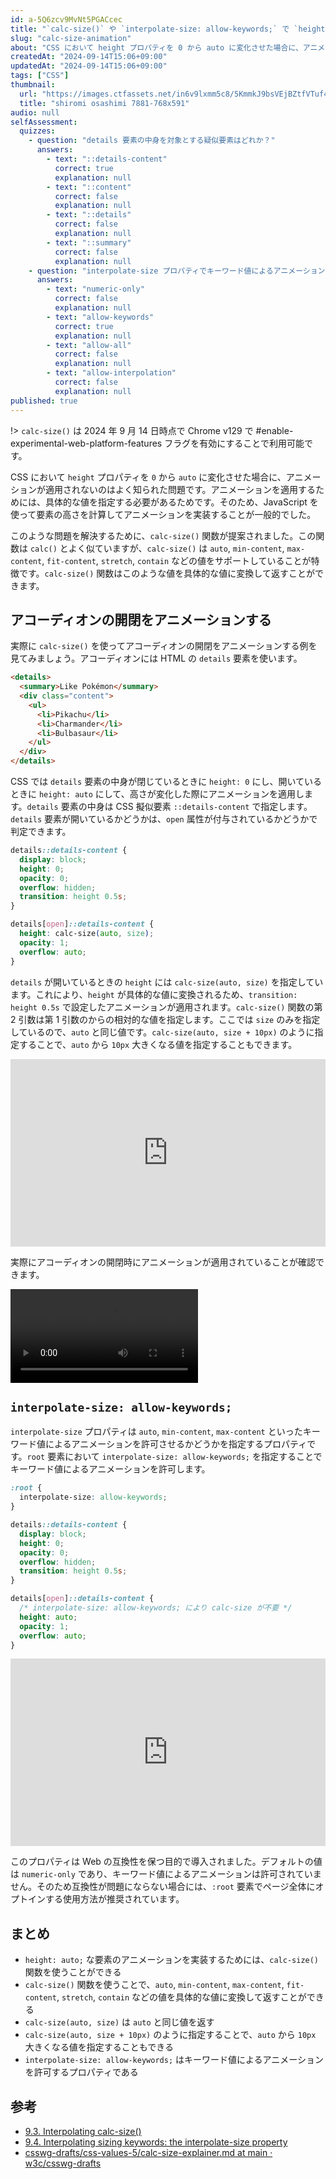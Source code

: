 ```yaml
---
id: a-5Q6zcv9MvNt5PGACcec
title: "`calc-size()` や `interpolate-size: allow-keywords;` で `height: auto;` な要素のアニメーションをサポートする"
slug: "calc-size-animation"
about: "CSS において height プロパティを 0 から auto に変化させた場合に、アニメーションが適用されないのはよく知られた問題です。この記事では calc-size() 関数を使って height: auto; な要素のアニメーションを実装する方法を紹介します。"
createdAt: "2024-09-14T15:06+09:00"
updatedAt: "2024-09-14T15:06+09:00"
tags: ["CSS"]
thumbnail:
  url: "https://images.ctfassets.net/in6v9lxmm5c8/5KmmkJ9bsVEjBZtfVTuf4q/164b74d0014bc1177449cdd146d5a2f9/shiromi_osashimi_7881-768x591.png"
  title: "shiromi osashimi 7881-768x591"
audio: null
selfAssessment:
  quizzes:
    - question: "details 要素の中身を対象とする疑似要素はどれか？"
      answers:
        - text: "::details-content"
          correct: true
          explanation: null
        - text: "::content"
          correct: false
          explanation: null
        - text: "::details"
          correct: false
          explanation: null
        - text: "::summary"
          correct: false
          explanation: null
    - question: "interpolate-size プロパティでキーワード値によるアニメーションを許可するためにはどのような値を指定するか？"
      answers:
        - text: "numeric-only"
          correct: false
          explanation: null
        - text: "allow-keywords"
          correct: true
          explanation: null
        - text: "allow-all"
          correct: false
          explanation: null
        - text: "allow-interpolation"
          correct: false
          explanation: null
published: true
---
```

!> `calc-size()` は 2024 年 9 月 14 日時点で Chrome v129 で #enable-experimental-web-platform-features フラグを有効にすることで利用可能です。

CSS において `height` プロパティを `0` から `auto` に変化させた場合に、アニメーションが適用されないのはよく知られた問題です。アニメーションを適用するためには、具体的な値を指定する必要があるためです。そのため、JavaScript を使って要素の高さを計算してアニメーションを実装することが一般的でした。

このような問題を解決するために、`calc-size()` 関数が提案されました。この関数は `calc()` とよく似ていますが、`calc-size()` は `auto`, `min-content`, `max-content`, `fit-content`, `stretch`, `contain` などの値をサポートしていることが特徴です。`calc-size()` 関数はこのような値を具体的な値に変換して返すことができます。

## アコーディオンの開閉をアニメーションする

実際に `calc-size()` を使ってアコーディオンの開閉をアニメーションする例を見てみましょう。アコーディオンには HTML の `details` 要素を使います。

```html
<details>
  <summary>Like Pokémon</summary>
  <div class="content">
    <ul>
      <li>Pikachu</li>
      <li>Charmander</li>
      <li>Bulbasaur</li>
    </ul>
  </div>
</details>
```

CSS では `details` 要素の中身が閉じているときに `height: 0` にし、開いているときに `height: auto` にして、高さが変化した際にアニメーションを適用します。`details` 要素の中身は CSS 擬似要素 `::details-content` で指定します。`details` 要素が開いているかどうかは、`open` 属性が付与されているかどうかで判定できます。

```css
details::details-content {
  display: block;
  height: 0;
  opacity: 0;
  overflow: hidden;
  transition: height 0.5s;
}

details[open]::details-content {
  height: calc-size(auto, size);
  opacity: 1;
  overflow: auto;
}
```

`details` が開いているときの `height` には `calc-size(auto, size)` を指定しています。これにより、`height` が具体的な値に変換されるため、`transition: height 0.5s` で設定したアニメーションが適用されます。`calc-size()` 関数の第 2 引数は第 1 引数のからの相対的な値を指定します。ここでは `size` のみを指定しているので、`auto` と同じ値です。`calc-size(auto, size + 10px)` のように指定することで、`auto` から `10px` 大きくなる値を指定することもできます。

<iframe height="300" style="width: 100%;" scrolling="no" title="Untitled" src="https://codepen.io/azukiazusa1/embed/RwzmwZV?default-tab=html%2Cresult" frameborder="no" loading="lazy" allowtransparency="true" allowfullscreen="true">
  See the Pen <a href="https://codepen.io/azukiazusa1/pen/RwzmwZV">
  Untitled</a> by azukiazusa1 (<a href="https://codepen.io/azukiazusa1">@azukiazusa1</a>)
  on <a href="https://codepen.io">CodePen</a>.
</iframe>

実際にアコーディオンの開閉時にアニメーションが適用されていることが確認できます。

<video src="https://videos.ctfassets.net/in6v9lxmm5c8/6AyHA3WOuyFESDZAEfIhr1/0da32bc379d0694a97443171ed9ab55b/_____2024-09-14_17.26.05.mov" controls></video>

## `interpolate-size: allow-keywords;`

`interpolate-size` プロパティは `auto`, `min-content`, `max-content` といったキーワード値によるアニメーションを許可させるかどうかを指定するプロパティです。`root` 要素において `interpolate-size: allow-keywords;` を指定することでキーワード値によるアニメーションを許可します。

```css
:root {
  interpolate-size: allow-keywords;
}

details::details-content {
  display: block;
  height: 0;
  opacity: 0;
  overflow: hidden;
  transition: height 0.5s;
}

details[open]::details-content {
  /* interpolate-size: allow-keywords; により calc-size が不要 */
  height: auto;
  opacity: 1;
  overflow: auto;
}
```

<iframe height="300" style="width: 100%;" scrolling="no" title="Untitled" src="https://codepen.io/azukiazusa1/embed/PorvwmX?default-tab=css%2Cresult" frameborder="no" loading="lazy" allowtransparency="true" allowfullscreen="true">
  See the Pen <a href="https://codepen.io/azukiazusa1/pen/PorvwmX">
  Untitled</a> by azukiazusa1 (<a href="https://codepen.io/azukiazusa1">@azukiazusa1</a>)
  on <a href="https://codepen.io">CodePen</a>.
</iframe>

このプロパティは Web の互換性を保つ目的で導入されました。デフォルトの値は `numeric-only` であり、キーワード値によるアニメーションは許可されていません。そのため互換性が問題にならない場合には、`:root` 要素でページ全体にオプトインする使用方法が推奨されています。

## まとめ

- `height: auto;` な要素のアニメーションを実装するためには、`calc-size()` 関数を使うことができる
- `calc-size()` 関数を使うことで、`auto`, `min-content`, `max-content`, `fit-content`, `stretch`, `contain` などの値を具体的な値に変換して返すことができる
- `calc-size(auto, size)` は `auto` と同じ値を返す
- `calc-size(auto, size + 10px)` のように指定することで、`auto` から `10px` 大きくなる値を指定することもできる
- `interpolate-size: allow-keywords;` はキーワード値によるアニメーションを許可するプロパティである

## 参考

- [9.3. Interpolating calc-size()](https://www.w3.org/TR/2024/WD-css-values-5-20240913/#calc-size)
- [9.4. Interpolating sizing keywords: the interpolate-size property](https://www.w3.org/TR/2024/WD-css-values-5-20240913/#interpolate-size)
- [csswg-drafts/css-values-5/calc-size-explainer.md at main · w3c/csswg-drafts](https://github.com/w3c/csswg-drafts/blob/main/css-values-5/calc-size-explainer.md)
